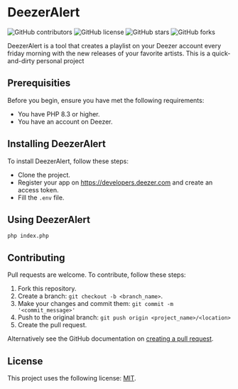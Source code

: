 # DeezerAlert

![GitHub contributors](https://img.shields.io/github/contributors/thomasfagot/DeezerAlert)
![GitHub license](https://img.shields.io/github/license/thomasfagot/DeezerAlert)
![GitHub stars](https://img.shields.io/github/stars/thomasfagot/DeezerAlert?style=social)
![GitHub forks](https://img.shields.io/github/forks/thomasfagot/DeezerAlert?style=social)

DeezerAlert is a tool that creates a playlist on your Deezer account every friday morning with the new releases of your favorite artists.
This is a quick-and-dirty personal project 

## Prerequisities

Before you begin, ensure you have met the following requirements:
* You have PHP 8.3 or higher.
* You have an account on Deezer.

## Installing DeezerAlert

To install DeezerAlert, follow these steps:
* Clone the project.
* Register your app on https://developers.deezer.com and create an access token.
* Fill the `.env` file.

## Using DeezerAlert

```
php index.php
```

## Contributing

Pull requests are welcome. To contribute, follow these steps:

1. Fork this repository.
2. Create a branch: `git checkout -b <branch_name>`. 
3. Make your changes and commit them: `git commit -m '<commit_message>'`
4. Push to the original branch: `git push origin <project_name>/<location>`
5. Create the pull request.

Alternatively see the GitHub documentation on [creating a pull request](https://help.github.com/en/github/collaborating-with-issues-and-pull-requests/creating-a-pull-request).

## License 

This project uses the following license: [MIT](LICENSE).
